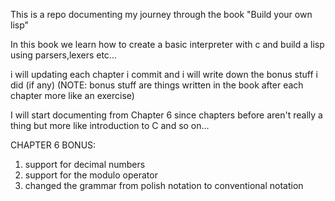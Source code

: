 This is a repo documenting my journey through the book "Build your own lisp"

In this book we learn how to create a basic interpreter with c and build a lisp using parsers,lexers etc...

i will updating each chapter i commit and i will write down the bonus stuff i did (if any) (NOTE: bonus stuff are things written in the book after each chapter more like an exercise)


I will start documenting from Chapter 6 since chapters before aren't really a thing but more like introduction to C and so on...



CHAPTER 6 BONUS:
1. support for decimal numbers
2. support for the modulo operator
3. changed the grammar from polish notation to conventional notation